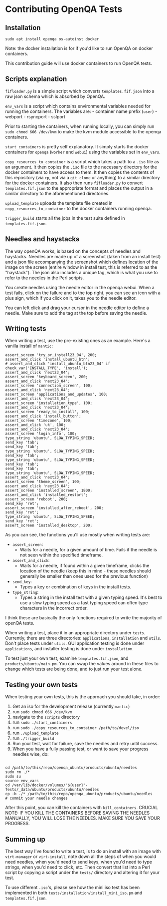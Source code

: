 # Contributing OpenQA Tests

## Installation
```
sudo apt install openqa os-autoinst docker
```

Note: the docker installation is for if you'd like to run OpenQA on docker containers.

This contribution guide will use docker containers to run OpenQA tests.

## Scripts explanation

`fifloader.py` is a simple script which converts `templates.fif.json` into a raw json schema which is absorbed by OpenQA.

`env_vars` is a script which contains environmental variables needed for running the containers. The variables are:
    - container name prefix (`user`)
    - webport
    - rsyncport
    - sslport

Prior to starting the containers, when running locally, you can simply run `sudo chmod 666 /dev/kvm` to make the kvm module accessible to the openqa containers.

`start_containers` is pretty self explanatory. It simply starts the docker containers for `openqa` (`worker` and `webui`) using the variables set in `env_vars`.

`copy_resources_to_container` is a script which takes a path to a `.iso` file as an argument. It then copies the `.iso` file to the necessary directory for the docker containers to have access to them. It then copies the contents of this repository (via `cp`, not via a `git clone` or anything) to a similar directory for the docker containers. It also then runs `fifloader.py` to convert `templates.fif.json` to the appropriate format and places the output in a similar directory to the aforementioned directories.

`upload_template` uploads the template file created in `copy_resources_to_container` to the docker containers running openqa.

`trigger_build` starts all the jobs in the test suite defined in `templates.fif.json`.

## Needles and haystacks
The way openQA works, is based on the concepts of needles and haystacks. Needles are made up of a screenshot (taken from an install test) and a json file accompanying the screenshot which defines location of the image on the screen (entire window in install test, this is referred to as the "haystack"). The json also includes a unique tag, which is what you use to refer to the needles in the Perl scripts.

You create needles using the needle editor in the openqa webui. When a test fails, click on the failure and to the top right, you can see an icon with a plus sign, which if you click on it, takes you to the needle editor.

You can left click and drag your cursor in the needle editor to define a needle. Make sure to add the tag at the top before saving the needle.

## Writing tests

When writing a test, use the pre-existing ones as an example. Here's a vanilla install of `mantic`:
```
assert_screen 'try_or_install23_04', 200;
assert_and_click 'install_ubuntu_btn';
# assert_and_click 'install_ubuntu_btn23_04' if check_var('INSTALL_TYPE', 'install');
assert_and_click 'next23_04';
assert_screen 'keyboard_screen', 200;
assert_and_click 'next23_04';
assert_screen 'connection_screen', 100;
assert_and_click 'next23_04';
assert_screen 'applications_and_updates', 100;
assert_and_click 'next23_04';
assert_screen 'installation_type', 100;
assert_and_click 'next23_04';
assert_screen 'ready_to_install', 100;
assert_and_click 'install_button';
assert_screen 'timezone', 100;
assert_and_click 'uk', 100;
assert_and_click 'next23_04';
assert_screen 'login_info', 100;
type_string 'ubuntu', SLOW_TYPING_SPEED;
send_key 'tab';
send_key 'tab';
type_string 'ubuntu', SLOW_TYPING_SPEED;
send_key 'tab';
type_string 'ubuntu', SLOW_TYPING_SPEED;
send_key 'tab';
send_key 'tab';
type_string 'ubuntu', SLOW_TYPING_SPEED;
assert_and_click 'next23_04';
assert_screen 'theme_screen', 100;
assert_and_click 'next23_04';
assert_screen 'installed_screen', 1800;
assert_and_click 'installed_restart';
assert_screen 'reboot', 200;
send_key 'ret';
assert_screen 'installed_after_reboot', 200;
send_key 'ret';
type_string 'ubuntu', SLOW_TYPING_SPEED;
send_key 'ret';
assert_screen 'installed_desktop', 200;
```

As you can see, the functions you'll use mostly when writing tests are:
- `assert_screen`:
    - Waits for a needle, for a given amount of time. Fails if the needle is not seen within the specified timeframe.
- `assert_and_click`:
    - Waits for a needle, if found within a given timeframe, clicks the location of the needle (keep this in mind - these needles should generally be smaller than ones used for the previous function)
- `send_key`:
    - Types a key or combination of keys in the install tests.
- `type_string`:
    - Types a string in the install test with a given typing speed. It's best to use a slow typing speed as a fast typing speed can often type characters in the incorrect order.

I think these are basically the only functions required to write the majority of openQA tests.

When writing a test, place it in an appropriate directory under `tests`. Currently, there are three directories: `applications`, `installation` and `utils`. Don't place tests under `utils`. GUI application testing is done under `applications`, and installer testing is done under `installation`.

To test just your own test, examine `templates.fif.json`, and `products/ubuntu/main.pm`. You can swap the values around in these files to change which tests are being done, and to just run your test alone.

## Testing your own tests

When testing your own tests, this is the approach you should take, in order:

1. Get an iso for the development release (currently `mantic`)
2. run `sudo chmod 666 /dev/kvm`
3. navigate to the `scripts` directory
4. run `sudo ./start_containers`
5. run `sudo ./copy_resources_to_container /path/to/devel/iso`
6. run `./upload_template`
7. run `./trigger_build`
8. Run your test, wait for failure, save the needles and retry until success.
9. When you have a fully passing test, or want to save your progress needles wise, do:
```

cd /path/to/this/repo/openqa_ubuntu/products/ubuntu/needles
sudo rm ./*
sudo su
source env_vars
cd /var/lib/docker/volumes/"${user}"-Tests/_data/ubuntu/products/ubuntu/needles
cp -b ./* /path/to/this/repo/openqa_ubuntu/products/ubuntu/needles
# commit your needle changes
```

After this point, you can kill the containers with `kill_containers`.
CRUCIAL NOTE: IF YOU KILL THE CONTAINERS BEFORE SAVING THE NEEDLES MANUALLY, YOU WILL LOSE THE NEEDLES. MAKE SURE YOU SAVE YOUR PROGRESS.

## Summing up
The best way I've found to write a test, is to do an install with an image with `virt-manager` or `virt-install`, note down all the steps of when you would need needles, when you'd need to send keys, when you'd need to type strings, when you'd need to click, etc. Then convert that list into a Perl script by copying a script under the `tests/` directory and altering it for your test.

To use different `.iso`'s, please see how the mini iso test has been implemented in both `tests/installation/install_mini_iso.pm` and `templates.fif.json`.
